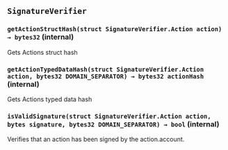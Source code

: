## `SignatureVerifier`






### `getActionStructHash(struct SignatureVerifier.Action action) → bytes32` (internal)

Gets Actions struct hash




### `getActionTypedDataHash(struct SignatureVerifier.Action action, bytes32 DOMAIN_SEPARATOR) → bytes32 actionHash` (internal)

Gets Actions typed data hash




### `isValidSignature(struct SignatureVerifier.Action action, bytes signature, bytes32 DOMAIN_SEPARATOR) → bool` (internal)

Verifies that an action has been signed by the action.account.





